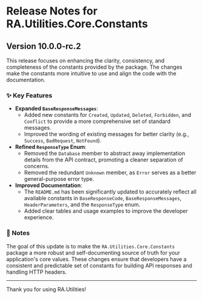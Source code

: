 # Release Notes for RA.Utilities.Core.Constants

## Version 10.0.0-rc.2

This release focuses on enhancing the clarity, consistency, and completeness of the constants provided by the package. The changes make the constants more intuitive to use and align the code with the documentation.

### ✨ Key Features

*   **Expanded `BaseResponseMessages`**:
    *   Added new constants for `Created`, `Updated`, `Deleted`, `Forbidden`, and `Conflict` to provide a more comprehensive set of standard messages.
    *   Improved the wording of existing messages for better clarity (e.g., `Success`, `BadRequest`, `NotFound`).
*   **Refined `ResponseType` Enum**:
    *   Removed the `Database` member to abstract away implementation details from the API contract, promoting a cleaner separation of concerns.
    *   Removed the redundant `Unknown` member, as `Error` serves as a better general-purpose error type.
*   **Improved Documentation**:
    *   The `README.md` has been significantly updated to accurately reflect all available constants in `BaseResponseCode`, `BaseResponseMessages`, `HeaderParameters`, and the `ResponseType` enum.
    *   Added clear tables and usage examples to improve the developer experience.

### 📝 Notes

The goal of this update is to make the `RA.Utilities.Core.Constants` package a more robust and self-documenting source of truth for your application's core values. These changes ensure that developers have a consistent and predictable set of constants for building API responses and handling HTTP headers.

---

Thank you for using RA.Utilities!
